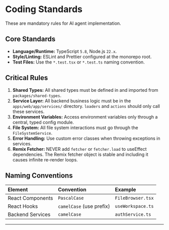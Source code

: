 # Coding Standards

These are mandatory rules for AI agent implementation.

## Core Standards

- **Language/Runtime:** TypeScript `5.8`, Node.js `22.x`.
- **Style/Linting:** ESLint and Prettier configured at the monorepo root.
- **Test Files:** Use the `*.test.tsx` or `*.test.ts` naming convention.

## Critical Rules

1.  **Shared Types:** All shared types must be defined in and imported from `packages/shared-types`.
2.  **Service Layer:** All backend business logic must be in the `apps/web/app/services/` directory. `loaders` and `actions` should only call these services.
3.  **Environment Variables:** Access environment variables only through a central, typed config module.
4.  **File System:** All file system interactions must go through the `FileSystemService`.
5.  **Error Handling:** Use custom error classes when throwing exceptions in services.
6.  **Remix Fetcher:** NEVER add `fetcher` or `fetcher.load` to useEffect dependencies. The Remix fetcher object is stable and including it causes infinite re-render loops.

## Naming Conventions

| Element          | Convention               | Example           |
| :--------------- | :----------------------- | :---------------- |
| React Components | `PascalCase`             | `FileBrowser.tsx` |
| React Hooks      | `camelCase` (use prefix) | `useWorkspace.ts` |
| Backend Services | `camelCase`              | `authService.ts`  |

---
